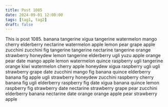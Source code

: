 ```yaml
---
title: Post 1085
date: 2024-09-01 12:00:00
tags: [tag1, tag2]
draft: false
---
```

This is post 1085.
banana
tangerine
xigua
tangerine
watermelon
mango
cherry
elderberry
nectarine
watermelon
apple
lemon
pear
grape
apple
zucchini
zucchini
fig
tangerine
tangerine
nectarine
tangerine
orange
strawberry
honeydew
lemon
tangerine
elderberry
ugli
yuzu
apple
orange
pear
date
mango
apple
lemon
watermelon
quince
raspberry
ugli
tangerine
orange
kiwi
watermelon
cherry
apple
honeydew
xigua
raspberry
ugli
ugli
strawberry
grape
date
zucchini
mango
fig
banana
quince
elderberry
banana
fig
apple
ugli
strawberry
honeydew
zucchini
raspberry
cherry
banana
fig
ugli
elderberry
raspberry
fig
date
xigua
banana
quince
lemon
raspberry
fig
strawberry
date
nectarine
strawberry
grape
pear
zucchini
elderberry
banana
nectarine
date
orange
orange
apple
pear
strawberry
apple
